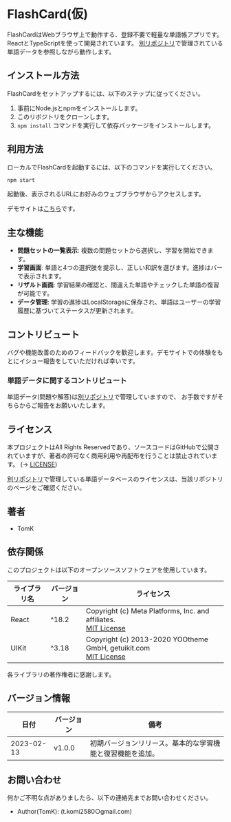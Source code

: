 # FlashCard(仮)

FlashCardはWebブラウザ上で動作する、登録不要で軽量な単語帳アプリです。
ReactとTypeScriptを使って開発されています。
[別リポジトリ](https://github.com/TKomi/FlashCard-Data)で管理されている単語データを参照しながら動作します。

## インストール方法

FlashCardをセットアップするには、以下のステップに従ってください。

1. 事前にNode.jsとnpmをインストールします。
2. このリポジトリをクローンします。
3. `npm install` コマンドを実行して依存パッケージをインストールします。

## 利用方法

ローカルでFlashCardを起動するには、以下のコマンドを実行してください。

```bash
npm start
```

起動後、表示されるURLにお好みのウェブブラウザからアクセスします。

デモサイトは[こちら](https://flash-card.sumomo.ne.jp/)です。

## 主な機能

- **問題セットの一覧表示**: 複数の問題セットから選択し、学習を開始できます。
- **学習画面**: 単語と4つの選択肢を提示し、正しい和訳を選びます。進捗はバーで表示されます。
- **リザルト画面**: 学習結果の確認と、間違えた単語やチェックした単語の復習が可能です。
- **データ管理**: 学習の進捗はLocalStorageに保存され、単語はユーザーの学習履歴に基づいてステータスが更新されます。

## コントリビュート

バグや機能改善のためのフィードバックを歓迎します。デモサイトでの体験をもとにイシュー報告をしていただければ幸いです。

### 単語データに関するコントリビュート

単語データ(問題や解答)は[別リポジトリ](https://github.com/TKomi/FlashCard-Data)で管理していますので、
お手数ですがそちらからご報告をお願いいたします。

## ライセンス

本プロジェクトはAll Rights Reservedであり、ソースコードはGitHubで公開されていますが、著者の許可なく商用利用や再配布を行うことは禁止されています。 (→ [LICENSE](./LICENSE.md))

[別リポジトリ](https://github.com/TKomi/FlashCard-Data)で管理している単語データベースのライセンスは、当該リポジトリのページをご確認ください。

## 著者

- TomK

## 依存関係

このプロジェクトは以下のオープンソースソフトウェアを使用しています。

| ライブラリ名 | バージョン | ライセンス                                             |
|--------------|------------|--------------------------------------------------------|
| React        | ^18.2      | Copyright (c) Meta Platforms, Inc. and affiliates. <br> [MIT License](https://opensource.org/license/mit/)      |
| UIKit        | ^3.18      | Copyright (c) 2013-2020 YOOtheme GmbH, getuikit.com <br> [MIT License](https://opensource.org/license/mit/)      |

各ライブラリの著作権者に感謝します。

## バージョン情報

| 日付       | バージョン | 備考                                                         |
|------------|------------|--------------------------------------------------------------|
| 2023-02-13 | v1.0.0     | 初期バージョンリリース。基本的な学習機能と復習機能を追加。 |

## お問い合わせ

何かご不明な点がありましたら、以下の連絡先までお問い合わせください。

- Author(TomK): (t.komi2580○gmail.com)

